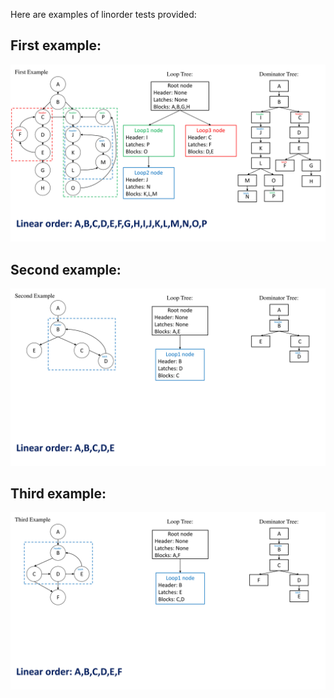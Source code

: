 Here are examples of linorder tests provided:

## First example:

![first example](linorder_examples/01_example.jpg)

## Second example:

![second example](linorder_examples/02_example.jpg)

## Third example:

![third example](linorder_examples/03_example.jpg)